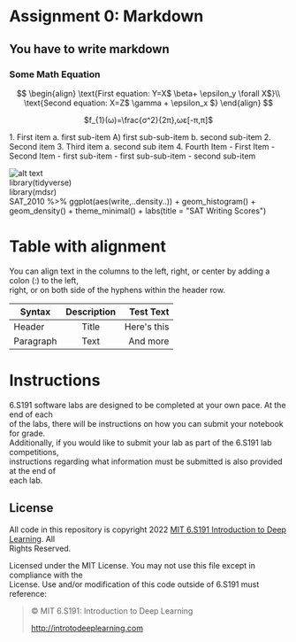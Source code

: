 # Assignment 0: Markdown
## You have to write markdown
### Some Math Equation
$$
\begin{align}
\text{First equation: Y=X$ \beta+ \epsilon_y \forall X$}\\
\text{Second equation: X=Z$ \gamma + \epsilon_x $}
\end{align}
$$
<p align="center">$f_{1}(&omega;)=\frac{&sigma;^2}{2&pi;},&omega;&epsilon;[-&pi;,&pi;]$</p>     
1. First item a. first sub-item A) first sub-sub-item b. second sub-item  
2. Second item  
3. Third item a. second sub item  
4. Fourth Item    
- First Item
- Second Item
   - first sub-item
     - first sub-sub-item
  - second sub-item  
   
![alt text](https://camo.githubusercontent.com/e6947af48fb1f3bb4f8238ee96f307dc6ddc9c9640c373484badd0cd42a3a25d/68747470733a2f2f69636f6e732e69636f6e617263686976652e636f6d2f69636f6e732f69636f6e6b612f6d656f772f3235362f6361742d636167652d69636f6e2e706e67)  
library(tidyverse)  
library(mdsr)  
SAT_2010 %>% ggplot(aes(write,..density..)) + geom_histogram() +  
geom_density() + theme_minimal() + labs(title = "SAT Writing Scores")  

# Table with alignment
You can align text in the columns to the left, right, or center by adding a colon (:) to the left,  
right, or on both side of the hyphens within the header row.  

| Syntax    | Description  | Test Text   |
| --------- | :----------: | ----------: |
| Header    |    Title     | Here's this |
| Paragraph |    Text      | And more    |

# Instructions
6.S191 software labs are designed to be completed at your own pace. At the end of each  
of the labs, there will be instructions on how you can submit your notebook for grade.  
Additionally, if you would like to submit your lab as part of the 6.S191 lab competitions,  
instructions regarding what information must be submitted is also provided at the end of  
each lab.  

## License
All code in this repository is copyright 2022 [MIT 6.S191 Introduction to Deep Learning](http://introtodeeplearning.com). All  
Rights Reserved.  

Licensed under the MIT License. You may not use this file except in compliance with the  
License. Use and/or modification of this code outside of 6.S191 must reference:

> © MIT 6.S191: Introduction to Deep Learning
>
> http://introtodeeplearning.com
